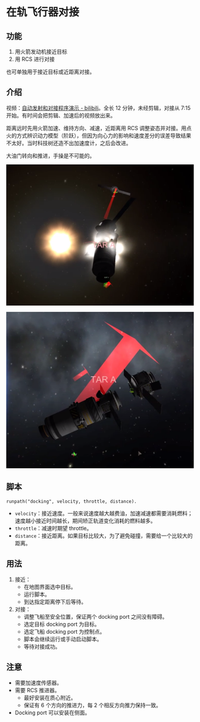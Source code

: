 # 在轨飞行器对接

## 功能

1. 用火箭发动机接近目标
2. 用 RCS 进行对接

也可单独用于接近目标或近距离对接。

## 介绍

视频：[自动发射和对接程序演示 - bilibili](https://www.bilibili.com/video/av45130158)。全长 12 分钟，未经剪辑，对接从 7:15 开始。有时间会把剪辑、加速后的视频放出来。

距离远时先用火箭加速、维持方向、减速，近距离用 RCS 调整姿态并对接。用点火的方式辨识动力模型（阶跃），但因为向心力的影响和速度差分的误差导致结果不太好。当时科技树还造不出加速度计，之后会改进。

大油门转向和推进，手操是不可能的。

![](1.png)

![](2.png)

## 脚本

``` VB
runpath("docking", velocity, throttle, distance).
```

- `velocity`：接近速度。一般来说速度越大越费油，加速减速都需要消耗燃料；速度越小接近时间越长，期间矫正轨道变化消耗的燃料越多。
- `throttle`：减速时期望 throttle。
- `distance`：接近距离。如果目标比较大，为了避免碰撞，需要给一个比较大的距离。

## 用法

1. 接近：
    - 在地图界面选中目标。
    - 运行脚本。
    - 到达指定距离停下后等待。
2. 对接：
    - 调整飞船至安全位置，保证两个 docking port 之间没有障碍。
    - 选定目标 docking port 为目标。
    - 选定飞船 docking port 为控制点。
    - 脚本会继续运行或手动启动脚本。
    - 等待对接成功。

## 注意

- 需要加速度传感器。
- 需要 RCS 推进器。
    - 最好安装在质心附近。
    - 保证有 6 个方向的推进力，每 2 个相反方向推力保持一致。
- Docking port 可以安装在侧面。
